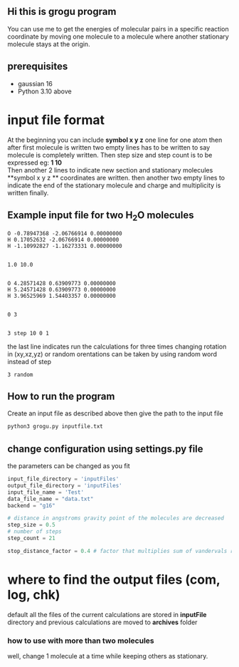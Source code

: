 ## Hi this is grogu program 
You can use me to get the energies of molecular pairs in a specific reaction coordinate by moving one molecule to a molecule where another stationary molecule stays at the origin. 
## prerequisites 

 * gaussian 16
 * Python 3.10 above

# input file format 
At the beginning you can include **symbol x y z** one line for one atom then after first molecule is written two empty lines has to be written to say molecule is completely written.
Then step size and step count is to be expressed eg: **1 10** \
Then another 2 lines to indicate new section and stationary molecules **symbol x y z ** coordinates are written. then another two empty lines to indicate the end of the stationary molecule and charge and multiplicity is written finally.

## Example input file for two H<sub>2</sub>O molecules
```
O -0.78947368 -2.06766914 0.00000000
H 0.17052632 -2.06766914 0.00000000
H -1.10992827 -1.16273331 0.00000000


1.0 10.0


O 4.28571428 0.63909773 0.00000000
H 5.24571428 0.63909773 0.00000000
H 3.96525969 1.54403357 0.00000000


0 3


3 step 10 0 1
```
the last line indicates run the calculations for three times changing rotation in (xy,xz,yz)
or random orentations can be taken by using random word instead of step
```
3 random
```
## How to run the program 
Create an input file as described above then give the path to the input file
```bash
python3 grogu.py inputfile.txt
```


## change configuration using settings.py file
the parameters can be changed as you fit
```python
input_file_directory = 'inputFiles'
output_file_directory = 'inputFiles'
input_file_name = 'Test'
data_file_name = "data.txt"
backend = "g16"

# distance in angstroms gravity point of the molecules are decreased  
step_size = 0.5 
# number of steps 
step_count = 21

stop_distance_factor = 0.4 # factor that multiplies sum of vandervals radius

```
# where to find the output files (com, log, chk)
default all the files of the current calculations are stored in **inputFile** directory and previous calculations are moved to **archives** folder


### how to use with more than two molecules 

well, change 1 molecule at a time while keeping others as stationary.

